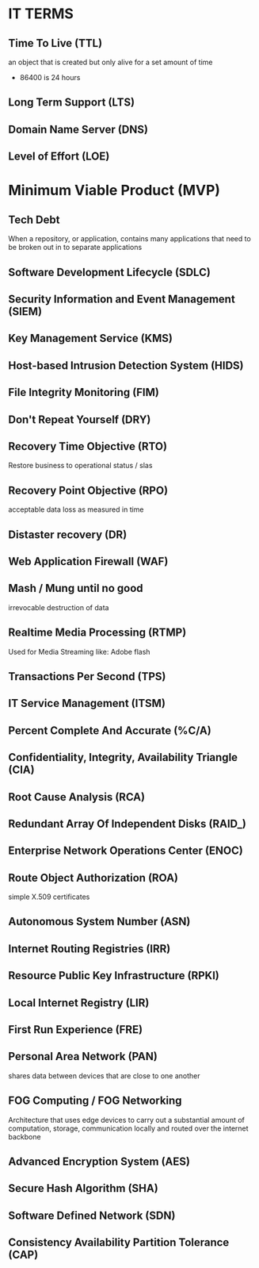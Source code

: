 # IT TERMS

## Time To Live (TTL)

an object that is created but only alive for a set amount of time

- 86400 is 24 hours

## Long Term Support (LTS)

## Domain Name Server (DNS)

## Level of Effort (LOE)

# Minimum Viable Product (MVP)

## Tech Debt

When a repository, or application, contains many applications that need to be
broken out in to separate applications

## Software Development Lifecycle (SDLC)

## Security Information and Event Management (SIEM)

## Key Management Service (KMS)

## Host-based Intrusion Detection System (HIDS)

## File Integrity Monitoring (FIM)

## Don't Repeat Yourself (DRY)

## Recovery Time Objective (RTO)

Restore business to operational status / slas

## Recovery Point Objective (RPO)

acceptable data loss as measured in time

## Distaster recovery (DR)

## Web Application Firewall (WAF)

## Mash / Mung until no good

irrevocable destruction of data

## Realtime Media Processing (RTMP)

Used for Media Streaming like: Adobe flash

## Transactions Per Second (TPS)

## IT Service Management (ITSM)

## Percent Complete And Accurate (%C/A)

## Confidentiality, Integrity, Availability Triangle (CIA)

## Root Cause Analysis (RCA)

## Redundant Array Of Independent Disks (RAID\_)

## Enterprise Network Operations Center (ENOC)

## Route Object Authorization (ROA)

simple X.509 certificates

## Autonomous System Number (ASN)

## Internet Routing Registries (IRR)

## Resource Public Key Infrastructure (RPKI)

## Local Internet Registry (LIR)

## First Run Experience (FRE)

## Personal Area Network (PAN)

shares data between devices that are close to one another

## FOG Computing / FOG Networking

Architecture that uses edge devices to carry out a substantial amount of
computation, storage, communication locally and routed over the internet
backbone

## Advanced Encryption System (AES)

## Secure Hash Algorithm (SHA)

## Software Defined Network (SDN)

## Consistency Availability Partition Tolerance (CAP)
